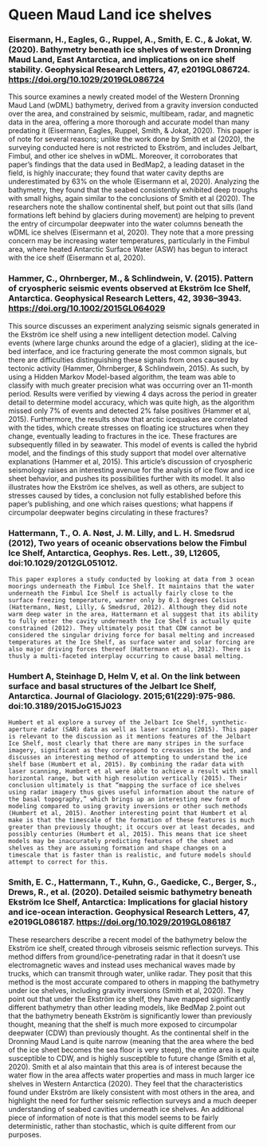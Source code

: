 # Queen Maud Land ice shelves

### Eisermann, H., Eagles, G., Ruppel, A., Smith, E. C., & Jokat, W. (2020). Bathymetry beneath ice shelves of western Dronning Maud Land, East Antarctica, and implications on ice shelf stability. Geophysical Research Letters, 47, e2019GL086724. https://doi.org/10.1029/2019GL086724
This source examines a newly created model of the Western Dronning Maud Land (wDML) bathymetry, derived from a gravity inversion conducted over the area, and constrained by seismic, multibeam, radar, and magnetic data in the area, offering a more thorough and accurate model than many predating it (Eisermann, Eagles, Ruppel, Smith, & Jokat, 2020). This paper is of note for several reasons; unlike the work done by Smith et al (2020), the surveying conducted here is not restricted to Ekström, and includes Jelbart, Fimbul, and other ice shelves in wDML. Moreover, it corroborates that paper’s findings that the data used in BedMap2, a leading dataset in the field, is highly inaccurate; they found that water cavity depths are underestimated by 63% on the whole (Eisermann et al, 2020). Analyzing the bathymetry, they found that the seabed consistently exhibited deep troughs with small highs, again similar to the conclusions of Smith et al (2020). The researchers note the shallow continental shelf, but point out that sills (land formations left behind by glaciers during movement) are helping to prevent the entry of circumpolar deepwater into the water columns beneath the wDML ice shelves (Eisermann et al, 2020). They note that a more pressing concern may be increasing water temperatures, particularly in the Fimbul area, where heated Antarctic Surface Water (ASW) has begun to interact with the ice shelf (Eisermann et al, 2020).
 
### Hammer, C., Ohrnberger, M., & Schlindwein, V. (2015). Pattern of cryospheric seismic events observed at Ekström Ice Shelf, Antarctica. Geophysical Research Letters, 42, 3936–3943. https://doi.org/10.1002/2015GL064029
This source discusses an experiment analyzing seismic signals generated in the Ekström ice shelf using a new intelligent detection model. Calving events (where large chunks around the edge of a glacier), sliding at the ice-bed interface, and ice fracturing generate the most common signals, but there are difficulties distinguishing these signals from ones caused by tectonic activity (Hammer, Öhrnberger, & Schlindwein, 2015). As such, by using a Hidden Markov Model-based algorithm, the team was able to classify with much greater precision what was occurring over an 11-month period. Results were verified by viewing 4 days across the period in greater detail to determine model accuracy, which was quite high, as the algorithm missed only 7% of events and detected 2% false positives (Hammer et al, 2015). Furthermore, the results show that arctic icequakes are correlated with the tides, which create stresses on floating ice structures when they change, eventually leading to fractures in the ice. These fractures are subsequently filled in by seawater. This model of events is called the hybrid model, and the findings of this study support that model over alternative explanations (Hammer et al, 2015). This article’s discussion of cryospheric seismology raises an interesting avenue for the analysis of ice flow and ice sheet behavior, and pushes its possibilities further with its model. It also illustrates how the Ekström ice shelves, as well as others, are subject to stresses caused by tides, a conclusion not fully established before this paper’s publishing, and one which raises questions; what happens if circumpolar deepwater begins circulating in these fractures?

### Hattermann, T., O. A. Nøst, J. M. Lilly, and L. H. Smedsrud (2012), Two years of oceanic observations below the Fimbul Ice Shelf, Antarctica, Geophys. Res. Lett., 39, L12605, doi:10.1029/2012GL051012.
	This paper explores a study conducted by looking at data from 3 ocean moorings underneath the Fimbul Ice Shelf. It maintains that the water underneath the Fimbul Ice Shelf is actually fairly close to the surface freezing temperature, warmer only by 0.1 degrees Celsius (Hattermann, Nøst, Lilly, & Smedsrud, 2012). Although they did note warm deep water in the area, Hattermann et al suggest that its ability to fully enter the cavity underneath the Ice Shelf is actually quite constrained (2012). They ultimately posit that CDW cannot be considered the singular driving force for basal melting and increased temperatures at the Ice Shelf, as surface water and solar forcing are also major driving forces thereof (Hattermann et al, 2012). There is thusly a multi-faceted interplay occurring to cause basal melting.
 
### Humbert A, Steinhage D, Helm V, et al. On the link between surface and basal structures of the Jelbart Ice Shelf, Antarctica. Journal of Glaciology. 2015;61(229):975-986. doi:10.3189/2015JoG15J023
	Humbert et al explore a survey of the Jelbart Ice Shelf, synthetic-aperture radar (SAR) data as well as laser scanning (2015). This paper is relevant to the discussion as it mentions features of the Jelbart Ice Shelf, most clearly that there are many stripes in the surface imagery, significant as they correspond to crevasses in the bed, and discusses an interesting method of attempting to understand the ice shelf base (Humbert et al, 2015). By combining the radar data with laser scanning, Humbert et al were able to achieve a result with small horizontal range, but with high resolution vertically (2015). Their conclusion ultimately is that “mapping the surface of ice shelves using radar imagery thus gives useful information about the nature of the basal topography,” which brings up an interesting new form of modeling compared to using gravity inversions or other such methods (Humbert et al, 2015). Another interesting point that Humbert et al make is that the timescale of the formation of these features is much greater than previously thought; it occurs over at least decades, and possibly centuries (Humbert et al, 2015). This means that ice sheet models may be inaccurately predicting features of the sheet and shelves as they are assuming formation and shape changes on a timescale that is faster than is realistic, and future models should attempt to correct for this.
 
### Smith, E. C., Hattermann, T., Kuhn, G., Gaedicke, C., Berger, S., Drews, R., et al. (2020). Detailed seismic bathymetry beneath Ekström Ice Shelf, Antarctica: Implications for glacial history and ice-ocean interaction. Geophysical Research Letters, 47, e2019GL086187. https://doi.org/10.1029/2019GL086187
These researchers describe a recent model of the bathymetry below the Ekström ice shelf, created through vibroseis seismic reflection surveys. This method differs from ground/ice-penetrating radar in that it doesn’t use electromagnetic waves and instead uses mechanical waves made by trucks, which can transmit through water, unlike radar. They posit that this method is the most accurate compared to others in mapping the bathymetry under ice shelves, including gravity inversions (Smith et al, 2020). They point out that under the Ekström ice shelf, they have mapped significantly different bathymetry than other leading models, like BedMap 2.point out that the bathymetry beneath Ekström is significantly lower than previously thought, meaning that the shelf is much more exposed to circumpolar deepwater (CDW) than previously thought. As the continental shelf in the Dronning Maud Land is quite narrow (meaning that the area where the bed of the ice sheet becomes the sea floor is very steep), the entire area is quite susceptible to CDW, and is highly susceptible to future change (Smith et al, 2020). Smith et al also maintain that this area is of interest because the water flow in the area affects water properties and mass in much larger ice shelves in Western Antarctica (2020). They feel that the characteristics found under Ekström are likely consistent with most others in the area, and highlight the need for further seismic reflection surveys and a much deeper understanding of seabed cavities underneath ice shelves. An additional piece of information of note is that this model seems to be fairly deterministic, rather than stochastic, which is quite different from our purposes.
